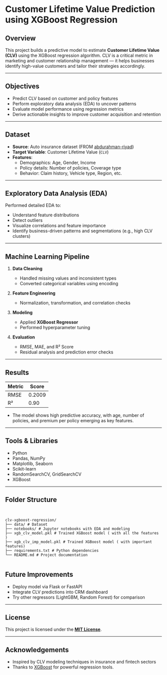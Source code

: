 # Customer Lifetime Value Prediction using XGBoost Regression

## Overview

This project builds a predictive model to estimate **Customer Lifetime Value (CLV)** using the XGBoost regression algorithm. CLV is a critical metric in marketing and customer relationship management — it helps businesses identify high-value customers and tailor their strategies accordingly.

---

## Objectives

- Predict CLV based on customer and policy features
- Perform exploratory data analysis (EDA) to uncover patterns
- Evaluate model performance using regression metrics
- Derive actionable insights to improve customer acquisition and retention

---

## Dataset

- **Source**: Auto insurance dataset (FROM [abdurahman-riyad](https://github.com/abdulrahman-riyad/Customer-Lifetime-Value-Regression-Model))
- **Target Variable**: Customer Lifetime Value (`CLV`)
- **Features**:
  - Demographics: Age, Gender, Income
  - Policy details: Number of policies, Coverage type
  - Behavior: Claim history, Vehicle type, Region, etc.

---


## Exploratory Data Analysis (EDA)

Performed detailed EDA to:
- Understand feature distributions
- Detect outliers
- Visualize correlations and feature importance
- Identify business-driven patterns and segmentations (e.g., high CLV clusters)

---

## Machine Learning Pipeline

1. **Data Cleaning**
   - Handled missing values and inconsistent types
   - Converted categorical variables using encoding

2. **Feature Engineering**
   - Normalization, transformation, and correlation checks

3. **Modeling**
   - Applied **XGBoost Regressor**
   - Performed hyperparameter tuning

4. **Evaluation**
   - RMSE, MAE, and R² Score
   - Residual analysis and prediction error checks

---

## Results

| Metric | Score |
|--------|-------|
| RMSE   | 0.2009 |
| R²     | 0.90   |

- The model shows high predictive accuracy, with age, number of policies, and premium per policy emerging as key features.

---

## Tools & Libraries

- Python
- Pandas, NumPy
- Matplotlib, Seaborn
- Scikit-learn
- RandomSearchCV, GridSearchCV
- XGBoost

---

## Folder Structure
<pre><code>

clv-xgboost-regression/
├── data/ # Dataset
├── notebooks/ # Jupyter notebooks with EDA and modeling
├── xgb_clv_model.pkl # Trained XGBoost model ( with all the features )
├── xgb_clv_imp_model.pkl # Trained XGBoost model ( with important features)
├── requirements.txt # Python dependencies
└── README.md # Project documentation

</code></pre>

## Future Improvements

- Deploy model via Flask or FastAPI
- Integrate CLV predictions into CRM dashboard
- Try other regressors (LightGBM, Random Forest) for comparison

---

## License

This project is licensed under the **[MIT License](LICENSE)**.

---

## Acknowledgements

- Inspired by CLV modeling techniques in insurance and fintech sectors
- Thanks to [XGBoost](https://xgboost.readthedocs.io/) for powerful regression tools.

